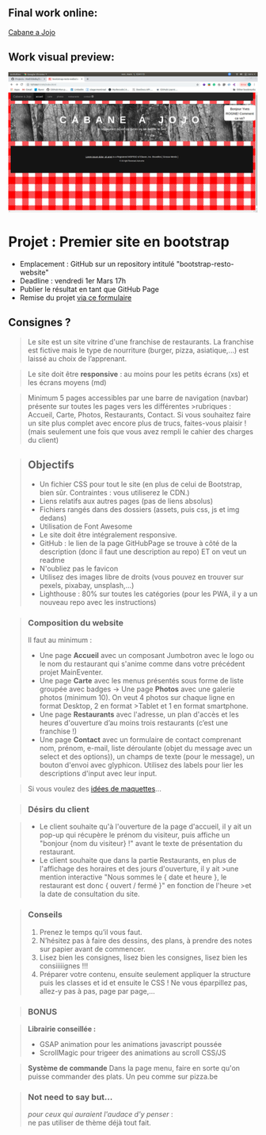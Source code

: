 ## Final work online:
[Cabane a Jojo](https://mathildeba.github.io/bootstrap-resto-website/)

## Work visual preview:
<img src="https://github.com/MathildeBa/bootstrap-resto-website/blob/developpement/asset/img/visual.jpg" class="final visual"/>



# Projet : Premier site en bootstrap

- Emplacement : GitHub sur un repository intitulé "bootstrap-resto-website"
- Deadline : vendredi 1er Mars 17h
- Publier le résultat en tant que GitHub Page
- Remise du projet [via ce formulaire](https://goo.gl/forms/nkikL2FEy3O11gFw1)

## Consignes ?

>Le site est un site vitrine d'une franchise de restaurants. La franchise est fictive mais le type de nourriture (burger, pizza, asiatique,...) est laissé au choix de l’apprenant.

>Le site doit être **responsive** : au moins pour les petits écrans (xs) et les écrans moyens (md)

>Minimum 5 pages accessibles par une barre de navigation (navbar) présente sur toutes les pages vers les différentes >rubriques : Accueil, Carte, Photos, Restaurants, Contact.
>Si vous souhaitez faire un site plus complet avec encore plus de trucs, faites-vous plaisir ! (mais seulement une fois que vous avez rempli le cahier des charges du client)

>## Objectifs 
>- Un fichier CSS pour tout le site (en plus de celui de Bootstrap, bien sûr. Contraintes : vous utiliserez le CDN.)
>- Liens relatifs aux autres pages (pas de liens absolus)
>- Fichiers rangés dans des dossiers (assets, puis css, js et img dedans)
>- Utilisation de Font Awesome
>- Le site doit être intégralement responsive.
>- GitHub : le lien de la page GitHubPage se trouve à côté de la description (donc il faut une description au repo) ET on veut un readme
>- N'oubliez pas le favicon
>- Utilisez des images libre de droits (vous pouvez en trouver sur pexels, pixabay, unsplash,...)
>- Lighthouse : 80% sur toutes les catégories (pour les PWA, il y a un nouveau repo avec les instructions)

>### Composition du website
>Il faut au minimum :
>- Une page **Accueil** avec un composant Jumbotron avec le logo ou le nom du restaurant qui s'anime comme dans votre précédent projet MainEventer.
>- Une page **Carte** avec les menus présentés sous forme de liste groupée avec badges
-> Une page **Photos** avec une galerie photos (minimum 10). On veut 4 photos sur chaque ligne en format Desktop, 2 en format >Tablet et 1 en format smartphone.
>- Une page **Restaurants** avec l'adresse, un plan d'accès et les heures d'ouverture d’au moins trois restaurants (c’est une franchise !)
>- Une page **Contact** avec un formulaire de contact comprenant nom, prénom, e-mail, liste déroulante (objet du message avec un select et des options)), un champs de texte (pour le message), un bouton d'envoi avec glyphicon. Utilisez des labels pour lier les descriptions d'input avec leur input.

>Si vous voulez des [idées de maquettes](mockup.md)...

>### Désirs du client

>- Le client souhaite qu'à l'ouverture de la page d'accueil, il y ait un pop-up qui récupère le prénom du visiteur, puis affiche un "bonjour {nom du visiteur} !" avant le texte de présentation du restaurant.
>- Le client souhaite que dans la partie Restaurants, en plus de l'affichage des horaires et des jours d'ouverture, il y ait >une mention interactive "Nous sommes le { date et heure }, le restaurant est donc { ouvert / fermé }" en fonction de l'heure >et la date de consultation du site.

>### Conseils
>1. Prenez le temps qu’il vous faut.
>2. N’hésitez pas à faire des dessins, des plans, à prendre des notes sur papier avant de commencer.
>3. Lisez bien les consignes, lisez bien les consignes, lisez bien les consiiiiignes !!!
>4. Préparer votre contenu, ensuite seulement appliquer la structure puis les classes et id et ensuite le CSS ! Ne vous éparpillez pas, allez-y pas à pas, page par page,...

>### BONUS

>**Librairie conseillée :**
>- GSAP animation pour les animations javascript poussée
>- ScrollMagic pour trigeer des animations au scroll CSS/JS

>**Système de commande**
>Dans la page menu, faire en sorte qu'on puisse commander des plats. Un peu comme sur pizza.be


>### Not need to say but...
>*pour ceux qui auraient l'audace d'y penser* :    
>ne pas utiliser de thème déjà tout fait.
